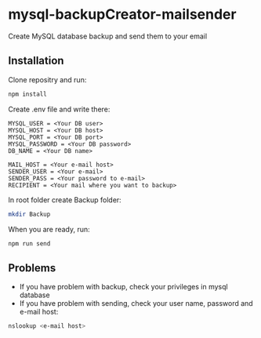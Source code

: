 # mysql-backupCreator-mailsender
Create MySQL database backup and send them to your email
## Installation
Clone repositry and run:
```bash
npm install
```
Create .env file and write there:
```
MYSQL_USER = <Your DB user>
MYSQL_HOST = <Your DB host>
MYSQL_PORT = <Your DB port>
MYSQL_PASSWORD = <Your DB password>
DB_NAME = <Your DB name>

MAIL_HOST = <Your e-mail host>
SENDER_USER = <Your e-mail>
SENDER_PASS = <Your password to e-mail>
RECIPIENT = <Your mail where you want to backup>
```
In root folder create Backup folder:
```bash
mkdir Backup
```
When you are ready, run: 
```bash
npm run send
```
## Problems
* If you have problem with backup, check your privileges in mysql database
* If you have problem with sending, check your user name, password and e-mail host:
```bash
nslookup <e-mail host>
```
